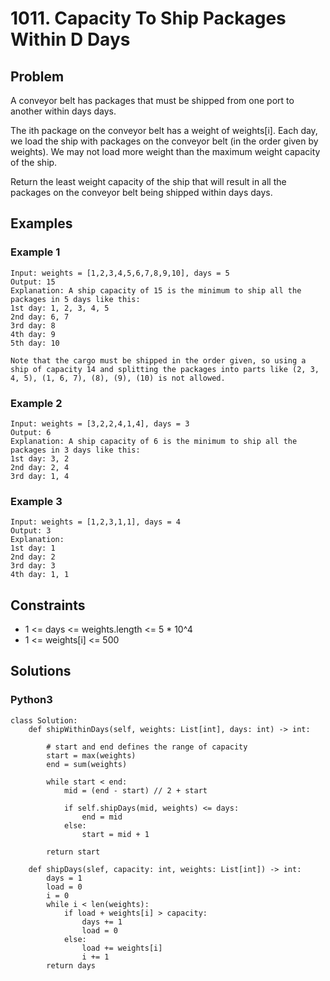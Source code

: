 # 1011. Capacity To Ship Packages Within D Days

## Problem

A conveyor belt has packages that must be shipped from one port to another within days days.

The ith package on the conveyor belt has a weight of weights[i]. Each day, we load the ship with packages on the conveyor belt (in the order given by weights). We may not load more weight than the maximum weight capacity of the ship.

Return the least weight capacity of the ship that will result in all the packages on the conveyor belt being shipped within days days.

## Examples

### Example 1

```
Input: weights = [1,2,3,4,5,6,7,8,9,10], days = 5
Output: 15
Explanation: A ship capacity of 15 is the minimum to ship all the packages in 5 days like this:
1st day: 1, 2, 3, 4, 5
2nd day: 6, 7
3rd day: 8
4th day: 9
5th day: 10

Note that the cargo must be shipped in the order given, so using a ship of capacity 14 and splitting the packages into parts like (2, 3, 4, 5), (1, 6, 7), (8), (9), (10) is not allowed.
```

### Example 2

```
Input: weights = [3,2,2,4,1,4], days = 3
Output: 6
Explanation: A ship capacity of 6 is the minimum to ship all the packages in 3 days like this:
1st day: 3, 2
2nd day: 2, 4
3rd day: 1, 4
```

### Example 3

```
Input: weights = [1,2,3,1,1], days = 4
Output: 3
Explanation:
1st day: 1
2nd day: 2
3rd day: 3
4th day: 1, 1
```

## Constraints

* 1 <= days <= weights.length <= 5 * 10^4
* 1 <= weights[i] <= 500

## Solutions

### Python3

```
class Solution:
    def shipWithinDays(self, weights: List[int], days: int) -> int:
        
        # start and end defines the range of capacity
        start = max(weights)
        end = sum(weights)

        while start < end:
            mid = (end - start) // 2 + start
            
            if self.shipDays(mid, weights) <= days:
                end = mid
            else:
                start = mid + 1
        
        return start

    def shipDays(slef, capacity: int, weights: List[int]) -> int:
        days = 1
        load = 0
        i = 0
        while i < len(weights):
            if load + weights[i] > capacity:
                days += 1
                load = 0
            else:
                load += weights[i]
                i += 1
        return days
```

